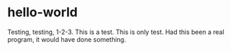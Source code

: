 # hello-world

Testing, testing, 1-2-3.  This is a test.  This is only test.  Had this been a real program, it would have done something.
